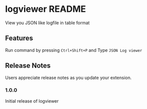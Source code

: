 # logviewer README

View you JSON like logfile in table format

## Features

Run command by pressing `Ctrl+Shift+P` and Type `JSON Log viewer`

## Release Notes

Users appreciate release notes as you update your extension.

### 1.0.0

Initial release of logviewer


